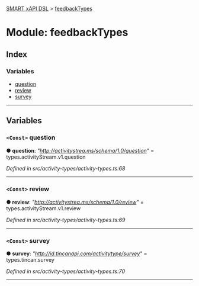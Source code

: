 [SMART xAPI DSL](../README.md) > [feedbackTypes](../modules/feedbacktypes.md)

# Module: feedbackTypes

## Index

### Variables

* [question](feedbacktypes.md#question)
* [review](feedbacktypes.md#review)
* [survey](feedbacktypes.md#survey)

---

## Variables

<a id="question"></a>

### `<Const>` question

**● question**: *"http://activitystrea.ms/schema/1.0/question"* =  types.activityStream.v1.question

*Defined in src/activity-types/activity-types.ts:68*

___
<a id="review"></a>

### `<Const>` review

**● review**: *"http://activitystrea.ms/schema/1.0/review"* =  types.activityStream.v1.review

*Defined in src/activity-types/activity-types.ts:69*

___
<a id="survey"></a>

### `<Const>` survey

**● survey**: *"http://id.tincanapi.com/activitytype/survey"* =  types.tincan.survey

*Defined in src/activity-types/activity-types.ts:70*

___

